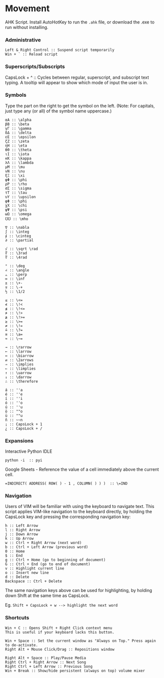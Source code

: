 # Movement
AHK Script. Install AutoHotKey to run the `.ahk` file, or download the .exe to run without installing.

### Administrative
~~~
Left & Right Control :: Suspend script temporarily
Win + ` :: Reload script
~~~

### Superscripts/Subscripts

CapsLock + ^ :: Cycles between regular, superscript, and subscript text typing.
A tooltip will appear to show which mode of input the user is in.

### Symbols

Type the part on the right to get the symbol on the left. 
(Note: For capitals, just type any (or all) of the symbol name uppercase.)
~~~
αΑ :: \alpha
βΒ :: \beta
γΓ :: \gamma
δΔ :: \delta
εΕ :: \epsilon
ζΖ :: \zeta
ηΗ :: \eta
θΘ :: \theta
ιΙ :: \iota
κΚ :: \kappa
λΛ :: \lambda
μΜ :: \mu
νΝ :: \nu
ξΞ :: \xi
φΦ :: \phi
ρΡ :: \rho 
σΣ :: \sigma
τΤ :: \tau
υΥ :: \upsilon
φΦ :: \phi
χΧ :: \chi
ψΨ :: \psi
ωΩ :: \omega
℧℧ :: \mho

∇ :: \nabla
∫ :: \integ
∮ :: \cinteg
∂ :: \partial

√ :: \sqrt \rad
∛ :: \3rad
∜ :: \4rad

° :: \deg
∠ :: \angle
⫠ :: \perp
∞ :: \inf
± :: \+-
∓ :: \-+
½ :: \1/2

≤ :: \<=
≮ :: \!<
≰ :: \!<=
≯ :: \!>
≱ :: \!>=
≥ :: \>=
≠ :: \!=
≟ :: \?=
≅ :: \a=
≈ :: \~=

→ :: \rarrow
← :: \larrow
↔ :: \biarrow
⇄ :: \2arrows
⇒ :: \implies
⇐ :: \limplies
↑ :: \uarrow
↓ :: \darrow
∴ :: \therefore

á :: ''a
é :: ''e
í :: ''i
ó :: ''o
ú :: ''u
ö :: ""o
ü :: ""u
ñ :: ~~n
¡ :: CapsLock + 1
¿ :: CapsLock + /

~~~

### Expansions

Interactive Python IDLE

```python -i  :: pyi```

Google Sheets - Reference the value of a cell immediately above the current cell.

```=INDIRECT( ADDRESS( ROW( ) - 1 , COLUMN( ) ) )  :: \=IND```

### Navigation

Users of VIM will be familiar with using the keyboard to navigate text. 
This script applies VIM-like navigation to the keyboard directly, by holding the CapsLock key and pressing the corresponding navigation key:

~~~
h :: Left Arrow
l :: Right Arrow
j :: Down Arrow
k :: Up Arrow
w :: Ctrl + Right Arrow (next word)
b :: Ctrl + Left Arrow (previous word)
0 :: Home
$ :: End
g :: Ctrl + Home (go to beginning of document)
G :: Ctrl + End (go to end of document)
v :: Highlight current line
o :: Insert new line
d :: Delete
Backspace :: Ctrl + Delete
~~~

The same navigation keys above can be used for highlighting, by holding down Shift at the same time as CapsLock.

Eg. `Shift + CapsLock + w --> highlight the next word`

### Shortcuts

~~~
Win + C :: Opens Shift + Right Click context menu
This is useful if your keyboard lacks this button.

Win + Space :: Set the current window as "Always on Top." Press again to de-activate.
Right Alt + Mouse Click/Drag :: Repositions window

Right Alt + Space :: Play/Pause Media
Right Ctrl + Right Arrow :: Next Song
Right Ctrl + Left Arrow :: Previous Song
Win + Break :: Show/hide persistent (always on top) volume mixer
~~~

